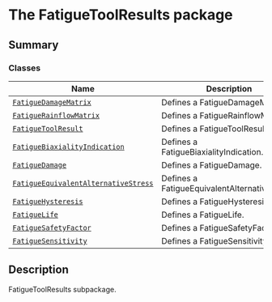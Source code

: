 # The FatigueToolResults package

<a id="summary"></a>

## Summary

### Classes

| Name | Description |
|------------------------------------------------------------------------------------------------------------------|-----------------------------------------------|
| [`FatigueDamageMatrix`](FatigueDamageMatrix.md#FatigueDamageMatrix)                                              | Defines a FatigueDamageMatrix.                |
| [`FatigueRainflowMatrix`](FatigueRainflowMatrix.md#FatigueRainflowMatrix)                                        | Defines a FatigueRainflowMatrix.              |
| [`FatigueToolResult`](FatigueToolResult.md#FatigueToolResult)                                                    | Defines a FatigueToolResult.                  |
| [`FatigueBiaxialityIndication`](FatigueBiaxialityIndication.md#FatigueBiaxialityIndication)                      | Defines a FatigueBiaxialityIndication.        |
| [`FatigueDamage`](FatigueDamage.md#FatigueDamage)                                                                | Defines a FatigueDamage.                      |
| [`FatigueEquivalentAlternativeStress`](FatigueEquivalentAlternativeStress.md#FatigueEquivalentAlternativeStress) | Defines a FatigueEquivalentAlternativeStress. |
| [`FatigueHysteresis`](FatigueHysteresis.md#FatigueHysteresis)                                                    | Defines a FatigueHysteresis.                  |
| [`FatigueLife`](FatigueLife.md#FatigueLife)                                                                      | Defines a FatigueLife.                        |
| [`FatigueSafetyFactor`](FatigueSafetyFactor.md#FatigueSafetyFactor)                                              | Defines a FatigueSafetyFactor.                |
| [`FatigueSensitivity`](FatigueSensitivity.md#FatigueSensitivity)                                                 | Defines a FatigueSensitivity.                 |

<a id="description"></a>

## Description

FatigueToolResults subpackage.

<!-- !! processed by numpydoc !! -->
